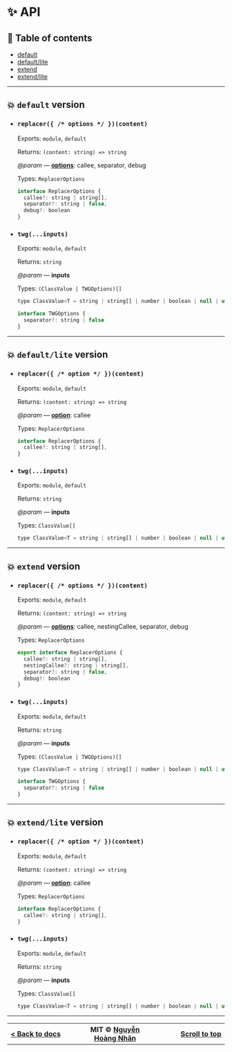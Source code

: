 # ✨ API

## 📌 Table of contents

- [default](#-default-version)
- [default/lite](#-defaultlite-version)
- [extend](#-default-version)
- [extend/lite](#-default-version)

---

## 💥 `default` version

- ### `replacer({ /* options */ })(content)`

  Exports: `module`, `default`

  Returns: `(content: string) => string`

  _@param_ — **[options](../docs/options.md#replacer-options)**: callee, separator, debug

  Types: `ReplacerOptions`

  ```js
  interface ReplacerOptions {
    callee?: string | string[],
    separator?: string | false,
    debug?: boolean
  }
  ```

- ### `twg(...inputs)`

  Exports: `module`, `default`

  Returns: `string`

  _@param_ — **inputs**

  Types: `(ClassValue | TWGOptions)[]`

  ```js
  type ClassValue<T = string | string[] | number | boolean | null | undefined> = T | T[] | Record<string, unknown>

  interface TWGOptions {
    separator?: string | false
  }
  ```

---

## 💥 `default/lite` version

- ### `replacer({ /* option */ })(content)`

  Exports: `module`, `default`

  Returns: `(content: string) => string`

  _@param_ — **[option](../docs/options.md#replacer-options)**: callee

  Types: `ReplacerOptions`

  ```js
  interface ReplacerOptions {
    callee?: string | string[],
  }
  ```

- ### `twg(...inputs)`

  Exports: `module`, `default`

  Returns: `string`

  _@param_ — **inputs**

  Types: `ClassValue[]`

  ```js
  type ClassValue<T = string | string[] | number | boolean | null | undefined> = T | T[] | Record<string, unknown>
  ```

---

## 💥 `extend` version

- ### `replacer({ /* options */ })(content)`

  Exports: `module`, `default`

  Returns: `(content: string) => string`

  _@param_ — **[options](../docs/options.md#replacer-options)**: callee, nestingCallee, separator, debug

  Types: `ReplacerOptions`

  ```js
  export interface ReplacerOptions {
    callee?: string | string[],
    nestingCallee?: string | string[],
    separator?: string | false,
    debug?: boolean
  }
  ```

- ### `twg(...inputs)`

  Exports: `module`, `default`

  Returns: `string`

  _@param_ — **inputs**

  Types: `(ClassValue | TWGOptions)[]`

  ```js
  type ClassValue<T = string | string[] | number | boolean | null | undefined> = T | T[] | Record<string, unknown>

  interface TWGOptions {
    separator?: string | false
  }
  ```

---

## 💥 `extend/lite` version

- ### `replacer({ /* option */ })(content)`

  Exports: `module`, `default`

  Returns: `(content: string) => string`

  _@param_ — **[option](../docs/options.md#replacer-options)**: callee

  Types: `ReplacerOptions`

  ```js
  interface ReplacerOptions {
    callee?: string | string[],
  }
  ```

- ### `twg(...inputs)`

  Exports: `module`, `default`

  Returns: `string`

  _@param_ — **inputs**

  Types: `ClassValue[]`

  ```js
  type ClassValue<T = string | string[] | number | boolean | null | undefined> = T | T[] | Record<string, unknown>
  ```

---

<div align="center" width="100%">
  <table>
    <tr>
      <th width="500px">
        <div align="start">
          <a href="../docs/README.md">< Back to docs</a>
        </div>
      </th>
      <th width="500px">
        <div align="center">
          MIT © <a href="https://github.com/hoangnhan2ka3">Nguyễn Hoàng Nhân</a>
        </div>
      </th>
      <th width="500px">
        <div align="end">
          <a href="#-api">Scroll to top</a>
        </div>
      </th>
    </tr>
  </table>
</div>

